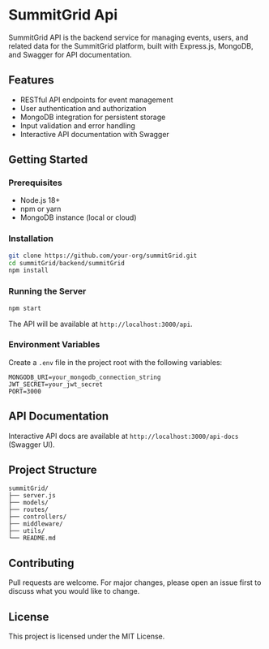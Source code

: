 # SummitGrid Api
SummitGrid API is the backend service for managing events, users, and related data for the SummitGrid platform, built with Express.js, MongoDB, and Swagger for API documentation.

## Features

- RESTful API endpoints for event management
- User authentication and authorization
- MongoDB integration for persistent storage
- Input validation and error handling
- Interactive API documentation with Swagger

## Getting Started

### Prerequisites

- Node.js 18+
- npm or yarn
- MongoDB instance (local or cloud)

### Installation

```bash
git clone https://github.com/your-org/summitGrid.git
cd summitGrid/backend/summitGrid
npm install
```

### Running the Server

```bash
npm start
```

The API will be available at `http://localhost:3000/api`.

### Environment Variables

Create a `.env` file in the project root with the following variables:

```
MONGODB_URI=your_mongodb_connection_string
JWT_SECRET=your_jwt_secret
PORT=3000
```

## API Documentation

Interactive API docs are available at `http://localhost:3000/api-docs` (Swagger UI).

## Project Structure

```
summitGrid/
├── server.js
├── models/
├── routes/
├── controllers/
├── middleware/
├── utils/
└── README.md
```

## Contributing

Pull requests are welcome. For major changes, please open an issue first to discuss what you would like to change.

## License

This project is licensed under the MIT License.
